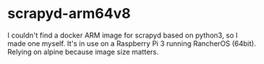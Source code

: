 # scrapyd-arm64v8

I couldn't find a docker ARM image for scrapyd based on python3, so I made one myself. It's in use on a Raspberry Pi 3 running RancherOS (64bit). Relying on alpine because image size matters.